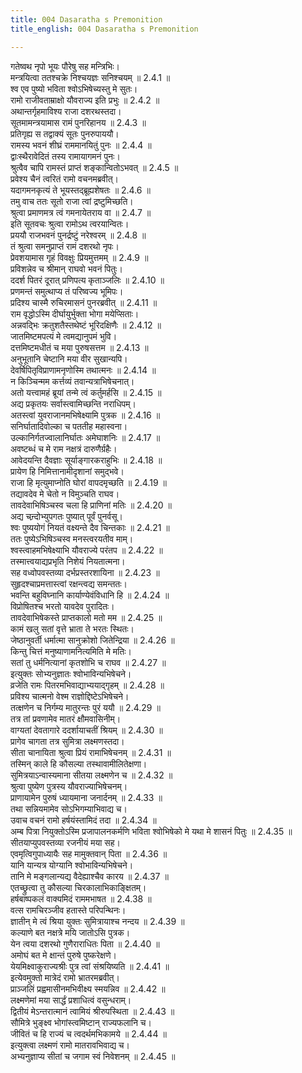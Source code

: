 ```yaml
---
title: 004 Dasaratha s Premonition
title_english: 004 Dasaratha s Premonition

---
```

<div class="audioEmbed"  caption="श्रीराम-हरिसीताराममूर्ति-घनपाठिभ्यां वचनम्" src="https://archive.org/download/Ramayana-recitation-Sriram-harisItArAmamUrti-Ghanapaati-v2/Kanda_2/Kanda_2_AYK-004-Ramaya_Dasharatha_Syopadeshaha.mp3"></div>

  
गतेष्वथ नृपो भूयः पौरेषु सह मन्त्रिभिः।  
मन्त्रयित्वा ततश्चक्रे निश्चयज्ञः सनिश्चयम् ॥ 2.4.1 ॥   
श्व एव पुष्यो भविता श्वोऽभिषेच्यस्तु मे सुतः।  
रामो राजीवताम्राक्षो यौवराज्य इति प्रभुः ॥ 2.4.2 ॥   
अथान्तर्गृहमाविश्य राजा दशरथस्तदा।  
सूतमामन्त्रयामास रामं पुनरिहानय ॥ 2.4.3 ॥   
प्रतिगृह्य स तद्वाक्यं सूतः पुनरुपाययौ।  
रामस्य भवनं शीघ्रं राममानयितुं पुनः ॥ 2.4.4 ॥   
द्वाःस्थैरावेदितं तस्य रामायागमनं पुनः।  
श्रुत्वैव चापि रामस्तं प्राप्तं शङ्कान्वितोऽभवत् ॥ 2.4.5 ॥   
प्रवेश्य चैनं त्वरितं रामो वचनमब्रवीत्।  
यदागमनकृत्यं ते भूयस्तद्ब्रूह्यशेषतः ॥ 2.4.6 ॥   
तमु वाच ततः सूतो राजा त्वां द्रष्टुमिच्छति।  
श्रुत्वा प्रमाणमत्र त्वं गमनायेतराय वा ॥ 2.4.7 ॥   
इति सूतवचः श्रुत्वा रामोऽथ त्वरयान्वितः।  
प्रययौ राजभवनं पुनर्द्रष्टुं नरेश्वरम् ॥ 2.4.8 ॥   
तं श्रुत्वा समनुप्राप्तं रामं दशरथो नृपः।  
प्रेवशयामास गृहं विवक्षुः प्रियमुत्तमम् ॥ 2.4.9 ॥   
प्रविशन्नेव च श्रीमान् राघवो भवनं पितुः।  
ददर्श पितरं दूरात् प्रणिपत्य कृताञ्जलिः ॥ 2.4.10 ॥   
प्रणमन्तं समुत्थाप्य तं परिष्वज्य भूमिपः।  
प्रदिश्य चास्मै रुचिरमासनं पुनरब्रवीत् ॥ 2.4.11 ॥   
राम वृद्धोऽस्मि दीर्घायुर्भुक्ता भोगा मयेप्सिताः।  
अन्नवद्भिः क्रतुशतैस्तथेष्टं भूरिदक्षिणैः ॥ 2.4.12 ॥   
जातमिष्टमपत्यं मे त्वमद्यानुपमं भुवि।  
दत्तमिष्टमधीतं च मया पुरुषसत्तम ॥ 2.4.13 ॥   
अनुभूतानि चेष्टानि मया वीर सुखान्यपि।  
देवर्षिपितृविप्राणामनृणोस्मि तथात्मनः ॥ 2.4.14 ॥   
न किञ्चिन्मम कर्त्तव्यं तवान्यत्राभिषेचनात्।  
अतो यत्त्वामहं ब्रूयां तन्मे त्वं कर्तुमर्हसि ॥ 2.4.15 ॥   
अद्य प्रकृतयः सर्वास्त्वामिच्छन्ति नराधिपम्।  
अतस्त्वां युवराजानमभिषेक्ष्यामि पुत्रक ॥ 2.4.16 ॥   
सनिर्घातादिवोल्का च पततीह महास्वना।  
उल्कानिर्गतज्वालानिर्घातः अमेघाशनिः ॥ 2.4.17 ॥   
अवष्टब्धं च मे राम नक्षत्रं दारुणैर्ग्रहैः।  
आवेदयन्ति दैवज्ञाः सूर्याङ्गारकराहुभिः ॥ 2.4.18 ॥   
प्रायेण हि निमित्तानामीदृशानां समुद्भवे।  
राजा हि मृत्युमाप्नोति घोरां वापदमृच्छति ॥ 2.4.19 ॥   
तद्यावदेव मे चेतो न विमुञ्चति राघव।  
तावदेवाभिषिञ्चस्व चला हि प्राणिनां मतिः ॥ 2.4.20 ॥   
अद्य चन्र्दोभ्युपगतः पुष्यात् पूर्वं पुनर्वसू।  
श्वः पुष्ययोगं नियतं वक्ष्यन्ते दैव चिन्तकाः ॥ 2.4.21 ॥   
ततः पुष्येऽभिषिञ्चस्व मनस्त्वरयतीव माम्।  
श्वस्त्वाहमभिषेक्ष्याभि यौवराज्ये परंतप ॥ 2.4.22 ॥   
तस्मात्त्वयाद्यप्रभृति निशेयं नियतात्मना।  
सह वध्वोपवस्तव्या दर्भप्रस्तरशायिना ॥ 2.4.23 ॥   
सुहृदश्चाप्रमत्तास्त्वां रक्षन्त्वद्य समन्ततः।  
भवन्ति बहुविघ्नानि कार्याण्येवंविधानि हि ॥ 2.4.24 ॥   
विप्रोषितश्च भरतो यावदेव पुरादितः।  
तावदेवाभिषेकस्ते प्राप्तकालो मतो मम ॥ 2.4.25 ॥   
कामं खलु सतां वृत्ते भ्राता ते भरतः स्थितः।  
जेष्ठानुवर्ती धर्मात्मा सानुक्रोशो जितेन्द्रिया ॥ 2.4.26 ॥   
किन्तु चित्तं मनुष्याणामनित्यमिति मे मतिः।  
सतां तु धर्मनित्यानां कृतशोभि च राघव ॥ 2.4.27 ॥   
इत्युक्तः सोभ्यनुज्ञातः श्वोभाविन्यभिषेचने।  
व्रजेति रामः पितरमभिवाद्याभ्ययाद्गृहम् ॥ 2.4.28 ॥   
प्रविश्य चात्मनो वेश्म राज्ञोद्दिष्टेऽभिषेचने।  
तत्क्षणेन च निर्गम्य मातुरन्तः पुरं ययौ ॥ 2.4.29 ॥   
तत्र तां प्रवणामेव मातरं क्षौमवासिनीम्।  
वाग्यतां देवतागारे ददर्शायाचतीं श्रियम् ॥ 2.4.30 ॥   
प्रागेव चागता तत्र सुमित्रा लक्ष्मणस्तदा।  
सीता चानायिता श्रुत्वा प्रियं रामाभिषेचनम् ॥ 2.4.31 ॥   
तस्मिन् काले हि कौसल्या तस्थावामीलितेक्षणा।  
सुमित्रयाऽन्वास्यमाना सीतया लक्ष्मणेन च ॥ 2.4.32 ॥   
श्रुत्वा पुष्येण पुत्रस्य यौवराज्याभिषेचनम्।  
प्राणायामेन पुरुषं ध्यायमाना जनार्दनम् ॥ 2.4.33 ॥   
तथा सन्नियमामेव सोऽभिगम्याभिवाद्य च।  
उवाच वचनं रामो हर्षयंस्तामिदं तदा ॥ 2.4.34 ॥   
अम्ब पित्रा नियुक्तोऽस्मि प्रजापालनकर्मणि भविता श्वोभिषेको मे यथा मे शासनं पितुः ॥ 2.4.35 ॥   
सीतयाप्युपवस्तव्या रजनीयं मया सह।  
एवमृत्विगुपाध्यायैः सह मामुक्तवान् पिता ॥ 2.4.36 ॥   
यानि यान्यत्र योग्यानि श्वोभाविन्यभिषेचने।  
तानि मे मङ्गलान्यद्य वैदेह्याश्चैव कारय ॥ 2.4.37 ॥   
एतच्छ्रुत्वा तु कौसल्या चिरकालाभिकाङ्क्षितम्।  
हर्षबाष्पकलं वाक्यमिदं राममभाषत ॥ 2.4.38 ॥   
वत्स रामचिरञ्जीव हतास्ते परिपन्थिनः।  
ज्ञातीन् मे त्वं श्रिया युक्तः सुमित्रायाश्च नन्दय ॥ 2.4.39 ॥   
कल्याणे बत नक्षत्रे मयि जातोऽसि पुत्रक।  
येन त्वया दशरथो गुणैराराधितः पिता ॥ 2.4.40 ॥   
अमोघं बत मे क्षान्तं पुरुषे पुष्करेक्षणे।  
येयमिक्ष्वाकुराज्यश्रीः पुत्र त्वां संश्रयिष्यति ॥ 2.4.41 ॥   
इत्येवमुक्तो मात्रेदं रामो भ्रातरमब्रवीत्।  
प्राञ्जलिं प्रह्वमासीनमभिवीक्ष्य स्मयन्निव ॥ 2.4.42 ॥   
लक्ष्मणेमां मया सार्द्धं प्रशाधित्वं वसुन्धराम्।  
द्वितीयं मेऽन्तरात्मानं त्वामियं श्रीरुपस्थिता ॥ 2.4.43 ॥   
सौमित्रे भुङ्क्ष्व भोगांस्त्वमिष्टान् राज्यफलानि च।  
जीवितं च हि राज्यं च त्वदर्थमभिकामये ॥ 2.4.44 ॥   
इत्युक्त्वा लक्ष्मणं रामो मातरावभिवाद्य च।  
अभ्यनुज्ञाप्य सीतां च जगाम स्वं निवेशनम् ॥ 2.4.45 ॥   